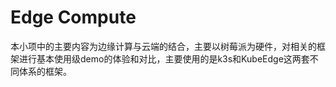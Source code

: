 # Edge Compute

​        本小项中的主要内容为边缘计算与云端的结合，主要以树莓派为硬件，对相关的框架进行基本使用级demo的体验和对比，主要使用的是k3s和KubeEdge这两套不同体系的框架。

